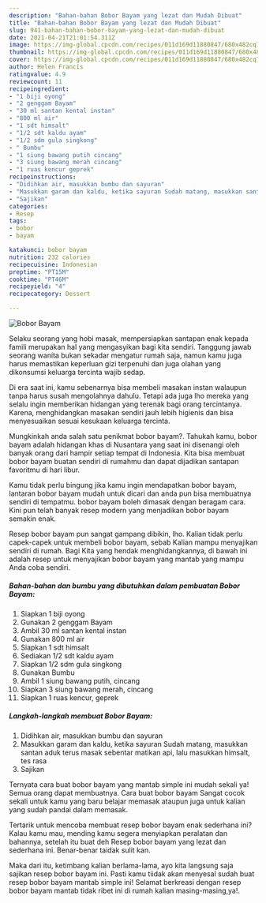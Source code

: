 ```yaml
---
description: "Bahan-bahan Bobor Bayam yang lezat dan Mudah Dibuat"
title: "Bahan-bahan Bobor Bayam yang lezat dan Mudah Dibuat"
slug: 941-bahan-bahan-bobor-bayam-yang-lezat-dan-mudah-dibuat
date: 2021-04-21T21:01:54.311Z
image: https://img-global.cpcdn.com/recipes/011d169d11880847/680x482cq70/bobor-bayam-foto-resep-utama.jpg
thumbnail: https://img-global.cpcdn.com/recipes/011d169d11880847/680x482cq70/bobor-bayam-foto-resep-utama.jpg
cover: https://img-global.cpcdn.com/recipes/011d169d11880847/680x482cq70/bobor-bayam-foto-resep-utama.jpg
author: Helen Francis
ratingvalue: 4.9
reviewcount: 11
recipeingredient:
- "1 biji oyong"
- "2 genggam Bayam"
- "30 ml santan kental instan"
- "800 ml air"
- "1 sdt himsalt"
- "1/2 sdt kaldu ayam"
- "1/2 sdm gula singkong"
- " Bumbu"
- "1 siung bawang putih cincang"
- "3 siung bawang merah cincang"
- "1 ruas kencur geprek"
recipeinstructions:
- "Didihkan air, masukkan bumbu dan sayuran"
- "Masukkan garam dan kaldu, ketika sayuran Sudah matang, masukkan santan aduk terus masak sebentar matikan api, lalu masukkan himsalt, tes rasa"
- "Sajikan"
categories:
- Resep
tags:
- bobor
- bayam

katakunci: bobor bayam 
nutrition: 232 calories
recipecuisine: Indonesian
preptime: "PT15M"
cooktime: "PT46M"
recipeyield: "4"
recipecategory: Dessert

---
```



![Bobor Bayam](https://img-global.cpcdn.com/recipes/011d169d11880847/680x482cq70/bobor-bayam-foto-resep-utama.jpg)

Selaku seorang yang hobi masak, mempersiapkan santapan enak kepada famili merupakan hal yang mengasyikan bagi kita sendiri. Tanggung jawab seorang  wanita bukan sekadar mengatur rumah saja, namun kamu juga harus memastikan keperluan gizi terpenuhi dan juga olahan yang dikonsumsi keluarga tercinta wajib sedap.

Di era  saat ini, kamu sebenarnya bisa membeli masakan instan walaupun tanpa harus susah mengolahnya dahulu. Tetapi ada juga lho mereka yang selalu ingin memberikan hidangan yang terenak bagi orang tercintanya. Karena, menghidangkan masakan sendiri jauh lebih higienis dan bisa menyesuaikan sesuai kesukaan keluarga tercinta. 



Mungkinkah anda salah satu penikmat bobor bayam?. Tahukah kamu, bobor bayam adalah hidangan khas di Nusantara yang saat ini disenangi oleh banyak orang dari hampir setiap tempat di Indonesia. Kita bisa membuat bobor bayam buatan sendiri di rumahmu dan dapat dijadikan santapan favoritmu di hari libur.

Kamu tidak perlu bingung jika kamu ingin mendapatkan bobor bayam, lantaran bobor bayam mudah untuk dicari dan anda pun bisa membuatnya sendiri di tempatmu. bobor bayam boleh dimasak dengan beragam cara. Kini pun telah banyak resep modern yang menjadikan bobor bayam semakin enak.

Resep bobor bayam pun sangat gampang dibikin, lho. Kalian tidak perlu capek-capek untuk membeli bobor bayam, sebab Kalian mampu menyajikan sendiri di rumah. Bagi Kita yang hendak menghidangkannya, di bawah ini adalah resep untuk menyajikan bobor bayam yang mantab yang mampu Anda coba sendiri.

<!--inarticleads1-->

##### Bahan-bahan dan bumbu yang dibutuhkan dalam pembuatan Bobor Bayam:

1. Siapkan 1 biji oyong
1. Gunakan 2 genggam Bayam
1. Ambil 30 ml santan kental instan
1. Gunakan 800 ml air
1. Siapkan 1 sdt himsalt
1. Sediakan 1/2 sdt kaldu ayam
1. Siapkan 1/2 sdm gula singkong
1. Gunakan  Bumbu
1. Ambil 1 siung bawang putih, cincang
1. Siapkan 3 siung bawang merah, cincang
1. Siapkan 1 ruas kencur, geprek




<!--inarticleads2-->

##### Langkah-langkah membuat Bobor Bayam:

1. Didihkan air, masukkan bumbu dan sayuran
1. Masukkan garam dan kaldu, ketika sayuran Sudah matang, masukkan santan aduk terus masak sebentar matikan api, lalu masukkan himsalt, tes rasa
1. Sajikan




Ternyata cara buat bobor bayam yang mantab simple ini mudah sekali ya! Semua orang dapat membuatnya. Cara buat bobor bayam Sangat cocok sekali untuk kamu yang baru belajar memasak ataupun juga untuk kalian yang sudah pandai dalam memasak.

Tertarik untuk mencoba membuat resep bobor bayam enak sederhana ini? Kalau kamu mau, mending kamu segera menyiapkan peralatan dan bahannya, setelah itu buat deh Resep bobor bayam yang lezat dan sederhana ini. Benar-benar taidak sulit kan. 

Maka dari itu, ketimbang kalian berlama-lama, ayo kita langsung saja sajikan resep bobor bayam ini. Pasti kamu tiidak akan menyesal sudah buat resep bobor bayam mantab simple ini! Selamat berkreasi dengan resep bobor bayam mantab tidak ribet ini di rumah kalian masing-masing,ya!.


